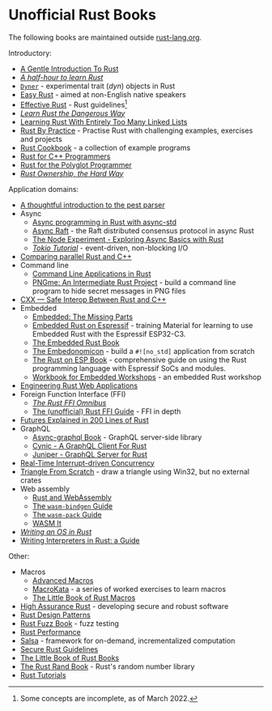 # Unofficial Rust Books

The following books are maintained outside [rust-lang.org](https://www.rust-lang.org/).

Introductory:
* [A Gentle Introduction To Rust](https://stevedonovan.github.io/rust-gentle-intro/readme.html)
* [_A half-hour to learn Rust_](https://fasterthanli.me/articles/a-half-hour-to-learn-rust)
* [`Dyner`](https://dyner.netlify.app/) - experimental trait (_dyn_) objects in Rust
* [Easy Rust](https://dhghomon.github.io/easy_rust/) - aimed at non-English native speakers
* [Effective Rust](https://www.lurklurk.org/effective-rust/) - Rust guidelines[^effectiverust]
* [_Learn Rust the Dangerous Way_](http://cliffle.com/p/dangerust/)
* [Learning Rust With Entirely Too Many Linked Lists](https://rust-unofficial.github.io/too-many-lists/)
* [Rust By Practice](https://practice.rs/) - Practise Rust with challenging examples, exercises and projects
* [Rust Cookbook](https://rust-lang-nursery.github.io/rust-cookbook/) - a collection of example programs
* [Rust for C++ Programmers](https://aminb.gitbooks.io/rust-for-c/content/index.html)
* [Rust for the Polyglot Programmer](https://www.chiark.greenend.org.uk/~ianmdlvl/rust-polyglot/index.html)
* [_Rust Ownership, the Hard Way_](https://chrismorgan.info/blog/rust-ownership-the-hard-way/)


Application domains:
* [A thoughtful introduction to the pest parser](https://pest.rs/book/)
* Async
  * [Async programming in Rust with async-std](https://book.async.rs/introduction.html)
  * [Async Raft](https://async-raft.github.io/async-raft/) - the Raft distributed consensus protocol in async Rust
  * [The Node Experiment - Exploring Async Basics with Rust](https://cfsamson.github.io/book-exploring-async-basics/)
  * [_Tokio Tutorial_](https://tokio.rs/tokio/tutorial) - event-driven, non-blocking I/O
* [Comparing parallel Rust and C++](https://parallel-rust-cpp.github.io/introduction.html)
* Command line
  * [Command Line Applications in Rust](https://rust-cli.github.io/book/index.html)
  * [PNGme: An Intermediate Rust Project](https://picklenerd.github.io/pngme_book/) - build a command line program to hide secret messages in PNG files
* [CXX — Safe Interop Between Rust and C++](https://cxx.rs)
* Embedded
  * [Embedded: The Missing Parts](https://emp.jamesmunns.com/)
  * [Embedded Rust on Espressif](https://espressif-trainings.ferrous-systems.com/) - training Material for learning to use Embedded Rust with the Espressif ESP32-C3.
  * [The Embedded Rust Book](https://rust-embedded.github.io/book/)
  * [The Embedonomicon](https://docs.rust-embedded.org/embedonomicon/) - build a `#![no_std]` application from scratch
  * [The Rust on ESP Book](https://esp-rs.github.io/book/) - comprehensive guide on using the Rust programming language with Espressif SoCs and modules.
  * [Workbook for Embedded Workshops](https://embedded-trainings.ferrous-systems.com/preparations.html) - an embedded Rust workshop
* [Engineering Rust Web Applications](https://erwabook.com/)
* Foreign Function Interface (FFI)
  * [_The Rust FFI Omnibus_](http://jakegoulding.com/rust-ffi-omnibus/)
  * [The (unofficial) Rust FFI Guide](https://michael-f-bryan.github.io/rust-ffi-guide/) - FFI in depth
* [Futures Explained in 200 Lines of Rust](https://cfsamson.github.io/books-futures-explained/)
* GraphQL
  * [Async-graphql Book](https://async-graphql.github.io/async-graphql/en/index.html) - GraphQL server-side library
  * [Cynic - A GraphQL Client For Rust](https://cynic-rs.dev/)
  * [Juniper - GraphQL Server for Rust](https://graphql-rust.github.io/)
* [Real-Time Interrupt-driven Concurrency](https://rtic.rs/)
* [Triangle From Scratch](https://rust-tutorials.github.io/triangle-from-scratch/) - draw a triangle using Win32, but no external crates
* Web assembly
  * [Rust and WebAssembly](https://rustwasm.github.io/docs/book/)
  * [The `wasm-bindgen` Guide](https://rustwasm.github.io/docs/wasm-bindgen/)
  * [The `wasm-pack` Guide](https://rustwasm.github.io/docs/wasm-pack/)
  * [WASM It](https://azriel.im/wasm_it/)
* [_Writing an OS in Rust_](https://os.phil-opp.com/)
* [Writing Interpreters in Rust: a Guide](https://rust-hosted-langs.github.io/book/introduction.html)

Other:
* Macros
  * [Advanced Macros](https://www.cs.brandeis.edu/~cs146a/rust/doc-02-21-2015/book/advanced-macros.html)
  * [MacroKata](https://tfpk.github.io/macrokata/) - a series of worked exercises to learn macros
  * [The Little Book of Rust Macros](https://veykril.github.io/tlborm/)
* [High Assurance Rust](https://highassurance.rs/) - developing secure and robust software
* [Rust Design Patterns](https://rust-unofficial.github.io/patterns/)
* [Rust Fuzz Book](https://rust-fuzz.github.io/book/) - fuzz testing
* [Rust Performance](https://nnethercote.github.io/perf-book/)
* [Salsa](https://salsa-rs.github.io/salsa/) - framework for on-demand, incrementalized computation
* [Secure Rust Guidelines](https://anssi-fr.github.io/rust-guide/)
* [The Little Book of Rust Books](https://lborb.github.io/book/)
* [The Rust Rand Book](https://rust-random.github.io/book/) - Rust's random number library
* [Rust Tutorials](https://zicklag.github.io/rust-tutorials/overview.html)

[^effectiverust]: Some concepts are incomplete, as of March 2022.
